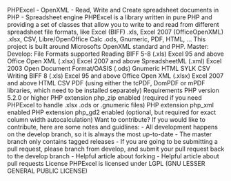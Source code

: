 PHPExcel - OpenXML - Read, Write and Create spreadsheet documents in PHP - Spreadsheet engine PHPExcel is a library written in pure PHP and providing a set of classes that allow you to write to and read from different spreadsheet file formats, like Excel (BIFF) .xls, Excel 2007 (OfficeOpenXML) .xlsx, CSV, Libre/OpenOffice Calc .ods, Gnumeric, PDF, HTML, ... This project is built around Microsofts OpenXML standard and PHP. Master: Develop: File Formats supported Reading BIFF 5-8 (.xls) Excel 95 and above Office Open XML (.xlsx) Excel 2007 and above SpreadsheetML (.xml) Excel 2003 Open Document Format/OASIS (.ods) Gnumeric HTML SYLK CSV Writing BIFF 8 (.xls) Excel 95 and above Office Open XML (.xlsx) Excel 2007 and above HTML CSV PDF (using either the tcPDF, DomPDF or mPDF libraries, which need to be installed separately) Requirements PHP version 5.2.0 or higher PHP extension php_zip enabled (required if you need PHPExcel to handle .xlsx .ods or .gnumeric files) PHP extension php_xml enabled PHP extension php_gd2 enabled (optional, but required for exact column width autocalculation) Want to contribute? If you would like to contribute, here are some notes and guidlines: - All development happens on the develop branch, so it is always the most up-to-date - The master branch only contains tagged releases - If you are going to be submitting a pull request, please branch from develop, and submit your pull request back to the develop branch - Helpful article about forking - Helpful article about pull requests License PHPExcel is licensed under LGPL (GNU LESSER GENERAL PUBLIC LICENSE)